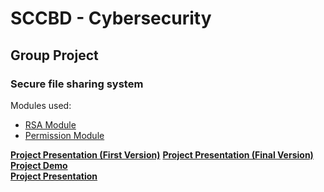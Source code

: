 # SCCBD - Cybersecurity
## Group Project
### Secure file sharing system
Modules used:  
- [RSA Module](https://github.com/miguelmalu/SCCBD-RSA_Module_Example)  
- [Permission Module](https://github.com/miguelmalu/SCCBD-Permission_Module)  

[**Project Presentation (First Version)**](https://drive.google.com/file/d/1EkiwgfDEGF9J1o0hJlICi4GbpgzLqzjn/view?usp=sharing)
[**Project Presentation (Final Version)**]()
[**Project Demo**](https://drive.google.com/file/d/1gKyrRWUdti4AxlIITIBYthmTpa59Diq-/view?usp=sharing)  
[**Project Presentation**](https://drive.google.com/file/d/1gFK_jF1Z7Dh6UDLPdwnQPmgjksdMHW3E/view?usp=share_link)  
